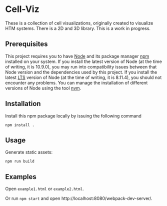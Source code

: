 # Cell-Viz

These is a collection of cell visualizations, originally created to visualize HTM systems. There is a 2D and 3D library. This is a work in progress. 

## Prerequisites

This project requires you to have [Node](https://nodejs.org/) and its package manager [npm](https://www.npmjs.com/) installed on your system. If you install the latest version of Node (at the time of writing, it is 10.9.0), you may run into compatibility issues between that Node version and the dependencies used by this project. If you install the latest [LTS](https://en.wikipedia.org/wiki/Long-term_support) version of Node (at the time of writing, it is 8.11.4), you should not encounter any problems. You can manage the installation of different versions of Node using the tool [nvm](https://github.com/creationix/nvm#installation).

## Installation

Install this npm package locally by issuing the following command

    npm install .

## Usage

Generate static assets:

    npm run build

## Examples

Open `example1.html` or `example2.html`.

Or run `npm start` and open http://localhost:8080/webpack-dev-server/.
